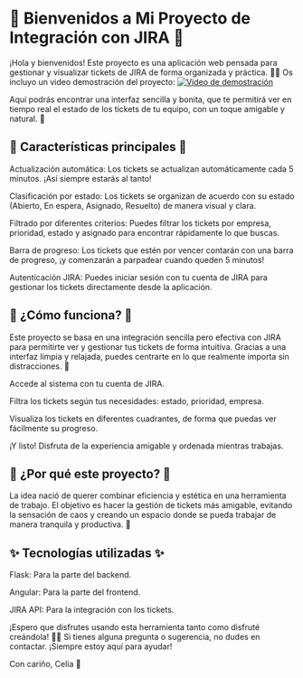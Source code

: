 # 🌸 Bienvenidos a Mi Proyecto de Integración con JIRA 🌸

¡Hola y bienvenidos! Este proyecto es una aplicación web pensada para gestionar y visualizar tickets de JIRA de forma organizada y práctica. 🌿✨
Os incluyo un video demostración del proyecto:
[![Video de demostración](thumbnail.jpg)](jira-trabajo.mp4)



Aquí podrás encontrar una interfaz sencilla y bonita, que te permitirá ver en tiempo real el estado de los tickets de tu equipo, con un toque amigable y natural. 🌻

## 🌿 Características principales 🌿
Actualización automática: Los tickets se actualizan automáticamente cada 5 minutos. ¡Así siempre estarás al tanto!

Clasificación por estado: Los tickets se organizan de acuerdo con su estado (Abierto, En espera, Asignado, Resuelto) de manera visual y clara.

Filtrado por diferentes criterios: Puedes filtrar los tickets por empresa, prioridad, estado y asignado para encontrar rápidamente lo que buscas.

Barra de progreso: Los tickets que estén por vencer contarán con una barra de progreso, ¡y comenzarán a parpadear cuando queden 5 minutos!

Autenticación JIRA: Puedes iniciar sesión con tu cuenta de JIRA para gestionar los tickets directamente desde la aplicación.

## 🌸 ¿Cómo funciona? 🌸
Este proyecto se basa en una integración sencilla pero efectiva con JIRA para permitirte ver y gestionar tus tickets de forma intuitiva. Gracias a una interfaz limpia y relajada, puedes centrarte en lo que realmente importa sin distracciones. 🌷

Accede al sistema con tu cuenta de JIRA.

Filtra los tickets según tus necesidades: estado, prioridad, empresa.

Visualiza los tickets en diferentes cuadrantes, de forma que puedas ver fácilmente su progreso.

¡Y listo! Disfruta de la experiencia amigable y ordenada mientras trabajas.

## 🌾 ¿Por qué este proyecto? 🌾
La idea nació de querer combinar eficiencia y estética en una herramienta de trabajo. El objetivo es hacer la gestión de tickets más amigable, evitando la sensación de caos y creando un espacio donde se pueda trabajar de manera tranquila y productiva. 🌻

## ✨ Tecnologías utilizadas ✨
Flask: Para la parte del backend.

Angular: Para la parte del frontend.

JIRA API: Para la integración con los tickets.

¡Espero que disfrutes usando esta herramienta tanto como disfruté creándola! 🌸✨ Si tienes alguna pregunta o sugerencia, no dudes en contactar. ¡Siempre estoy aquí para ayudar!

Con cariño,
Celia 💖
